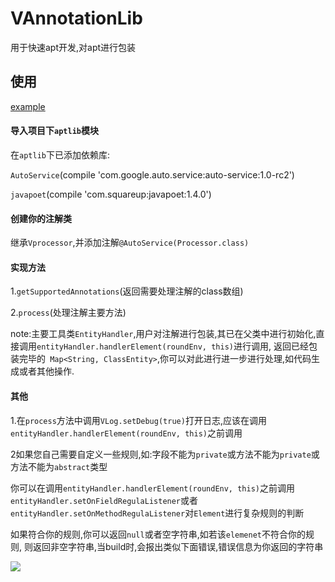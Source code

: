 # VAnnotationLib

用于快速apt开发,对apt进行包装
## 使用
[example](myProccessor/src/main/java/com/example/Myprocessor.java)

#### 导入项目下```aptlib```模块

在```aptlib```下已添加依赖库:

```AutoService```(compile 'com.google.auto.service:auto-service:1.0-rc2')

```javapoet```(compile 'com.squareup:javapoet:1.4.0')

#### 创建你的注解类

继承```Vprocessor```,并添加注解```@AutoService(Processor.class)```

#### 实现方法
1.```getSupportedAnnotations```(返回需要处理注解的class数组)

2.```process```(处理注解主要方法)

note:主要工具类```EntityHandler```,用户对注解进行包装,其已在父类中进行初始化,直接调用```entityHandler.handlerElement(roundEnv, this)```进行调用,
返回已经包装完毕的``` Map<String, ClassEntity>```,你可以对此进行进一步进行处理,如代码生成或者其他操作.

#### 其他
1.在```process```方法中调用```VLog.setDebug(true)```打开日志,应该在调用```entityHandler.handlerElement(roundEnv, this)```之前调用

2如果您自己需要自定义一些规则,如:字段不能为```private```或方法不能为```private```或方法不能为```abstract```类型

你可以在调用```entityHandler.handlerElement(roundEnv, this)```之前调用```entityHandler.setOnFieldRegulaListener```或者```entityHandler.setOnMethodRegulaListener```对```Element```进行复杂规则的判断

如果符合你的规则,你可以返回```null```或者空字符串,如若该```elemenet```不符合你的规则,
则返回非空字符串,当build时,会报出类似下面错误,错误信息为你返回的字符串

![](https://github.com/Vinctor/VAnnotationLib/blob/master/pic/error.png)
